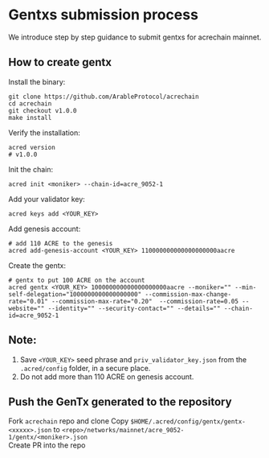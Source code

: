# Gentxs submission process

We introduce step by step guidance to submit gentxs for acrechain mainnet.

## How to create gentx

Install the binary:

```shell
git clone https://github.com/ArableProtocol/acrechain
cd acrechain
git checkout v1.0.0
make install
```

Verify the installation:

```shell
acred version
# v1.0.0
```

Init the chain:

```shell
acred init <moniker> --chain-id=acre_9052-1
```

Add your validator key:

```shell
acred keys add <YOUR_KEY>
```

Add genesis account:

```shell
# add 110 ACRE to the genesis
acred add-genesis-account <YOUR_KEY> 110000000000000000000aacre
```

Create the gentx:

```shell
# gentx to put 100 ACRE on the account
acred gentx <YOUR_KEY> 100000000000000000000aacre --moniker="" --min-self-delegation="1000000000000000000" --commission-max-change-rate="0.01" --commission-max-rate="0.20"  --commission-rate=0.05 --website="" --identity="" --security-contact="" --details="" --chain-id=acre_9052-1
```

## Note:

1. Save `<YOUR_KEY>` seed phrase and `priv_validator_key.json` from the `.acred/config` folder, in a secure place.
2. Do not add more than 110 ACRE on genesis account.

## Push the GenTx generated to the repository

Fork `acrechain` repo and clone
Copy `$HOME/.acred/config/gentx/gentx-<xxxxx>.json` to `<repo>/networks/mainnet/acre_9052-1/gentx/<moniker>.json`  
Create PR into the repo
